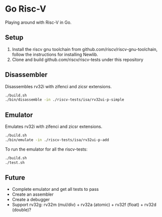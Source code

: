 # Go Risc-V

Playing around with Risc-V in Go.

## Setup

1. Install the riscv gnu toolchain from github.com/riscv/riscv-gnu-toolchain, follow the
   instructions for installing Newlib.
2. Clone and build github.com/riscv/riscv-tests under this repository

## Disassembler

Disassembles rv32i with zifenci and zicsr extensions.

```bash
./build.sh
./bin/disassemble -in ./riscv-tests/isa/rv32ui-p-simple
```

## Emulator

Emulates rv32i with zifenci and zicsr extensions.

```bash
./build.sh
./bin/emulate -in ./riscv-tests/isa/rv32ui-p-add
```

To run the emulator for all the riscv-tests:

```bash
./build.sh
./test.sh
```

## Future

- Complete emulator and get all tests to pass
- Create an assembler
- Create a debugger
- Support rv32g: rv32m (mul/div) + rv32a (atomic) + rv32f (float) + rv32d (double)?
